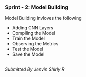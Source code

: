 ### Sprint - 2: Model Building
Model Building invloves the following 
- Adding CNN Layers
- Compiling the Model
- Train the Model
- Observing the Metrics
- Test the Model
- Save the Model
<br><br>
<footer><i>Submitted By Jenvin Shirly R</i></footer>
